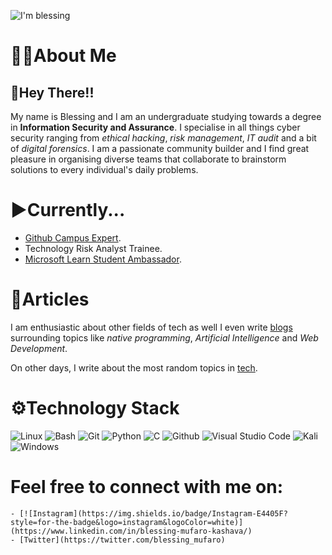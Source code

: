
![I'm blessing](https://user-images.githubusercontent.com/75522169/169711855-104f408b-99e8-42aa-b00c-49fcf867a0b1.png)

# 👨🏾About Me

## 👋Hey There!! 

My name is Blessing and I am an undergraduate studying towards a degree in **Information Security and Assurance**. I specialise in all things cyber security ranging from *ethical hacking*, *risk management*, *IT audit* and a bit of *digital forensics*. I am a passionate community builder and I find great pleasure in organising diverse teams that collaborate to brainstorm solutions to every individual's daily problems. 

# ▶Currently...

  - [Github Campus Expert](https://githubcampus.expert/blessing-mufaro/).
  - Technology Risk Analyst Trainee.
  - [Microsoft Learn Student Ambassador](https://studentambassadors.microsoft.com/en-US/studentambassadors/profile/2f30bc0e-b1c8-4c5b-b71e-7ca9ce5dc50f).
  
# 📜Articles

I am enthusiastic about other fields of tech as well I even write [blogs](https://blessingmufaro.me/) surrounding topics like *native programming*, *Artificial Intelligence* and *Web Development*.

On other days, I write about the most random topics in [tech](http://www.tzperspective.com/index.php/author/blessing/).
    
# ⚙Technology Stack

![Linux](https://img.shields.io/badge/Linux-FCC624?style=for-the-badge&logo=linux&logoColor=black)
![Bash](https://img.shields.io/badge/GNU%20Bash-4EAA25?style=for-the-badge&logo=GNU%20Bash&logoColor=white)
![Git](https://img.shields.io/badge/GIT-E44C30?style=for-the-badge&logo=git&logoColor=white)
![Python](https://img.shields.io/badge/python-3670A0?style=for-the-badge&logo=python&logoColor=ffdd54)
![C](https://img.shields.io/badge/C-00599C?style=for-the-badge&logo=c&logoColor=white)
![Github](https://img.shields.io/badge/GitHub-100000?style=for-the-badge&logo=github&logoColor=white)
![Visual Studio Code](https://img.shields.io/badge/Visual%20Studio%20Code-0078d7.svg?style=for-the-badge&logo=visual-studio-code&logoColor=white)
![Kali](https://img.shields.io/badge/Kali_Linux-557C94?style=for-the-badge&logo=kali-linux&logoColor=white)
![Windows](https://img.shields.io/badge/Windows-0078D6?style=for-the-badge&logo=windows&logoColor=white)

# Feel free to connect with me on:
 
    - [![Instagram](https://img.shields.io/badge/Instagram-E4405F?style=for-the-badge&logo=instagram&logoColor=white)](https://www.linkedin.com/in/blessing-mufaro-kashava/)
    - [Twitter](https://twitter.com/blessing_mufaro)
